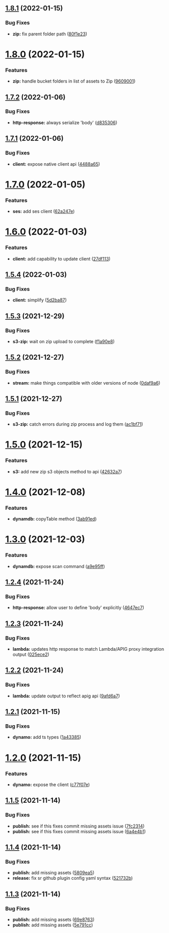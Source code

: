 ## [1.8.1](https://github.com/joquijada/aws-sdk-wrappers/compare/v1.8.0...v1.8.1) (2022-01-15)


### Bug Fixes

* **zip:** fix parent folder path ([80f1e23](https://github.com/joquijada/aws-sdk-wrappers/commit/80f1e23066d101369dd600dccb4ac84b9b3ef178))

# [1.8.0](https://github.com/joquijada/aws-sdk-wrappers/compare/v1.7.2...v1.8.0) (2022-01-15)


### Features

* **zip:** handle bucket folders in list of assets to Zip ([9609001](https://github.com/joquijada/aws-sdk-wrappers/commit/9609001ef3f991c99c396ffe30f363e65b0b4f62))

## [1.7.2](https://github.com/joquijada/aws-sdk-wrappers/compare/v1.7.1...v1.7.2) (2022-01-06)


### Bug Fixes

* **http-response:** always serialize 'body' ([d835306](https://github.com/joquijada/aws-sdk-wrappers/commit/d8353060d35f10322e3d2054c982b2f289b12dcc))

## [1.7.1](https://github.com/joquijada/aws-sdk-wrappers/compare/v1.7.0...v1.7.1) (2022-01-06)


### Bug Fixes

* **client:** expose native client api ([4488a65](https://github.com/joquijada/aws-sdk-wrappers/commit/4488a652e179f43a458e88fef4894b48537eb49d))

# [1.7.0](https://github.com/joquijada/aws-sdk-wrappers/compare/v1.6.0...v1.7.0) (2022-01-05)


### Features

* **ses:** add ses client ([62a247e](https://github.com/joquijada/aws-sdk-wrappers/commit/62a247e4635f4f12f137af548c5d7c71e7646e70))

# [1.6.0](https://github.com/joquijada/aws-sdk-wrappers/compare/v1.5.4...v1.6.0) (2022-01-03)


### Features

* **client:** add capability to update client ([27df113](https://github.com/joquijada/aws-sdk-wrappers/commit/27df113da374e8c841945a9b6b19c76b16791ddf))

## [1.5.4](https://github.com/joquijada/aws-sdk-wrappers/compare/v1.5.3...v1.5.4) (2022-01-03)


### Bug Fixes

* **client:** simplify ([5d2ba87](https://github.com/joquijada/aws-sdk-wrappers/commit/5d2ba877d77eef05682794d35f06d8c33989b824))

## [1.5.3](https://github.com/joquijada/aws-sdk-wrappers/compare/v1.5.2...v1.5.3) (2021-12-29)


### Bug Fixes

* **s3-zip:** wait on zip upload to complete ([f1a90e8](https://github.com/joquijada/aws-sdk-wrappers/commit/f1a90e838b10572d396085f5c18a5da4c7db6fc6))

## [1.5.2](https://github.com/joquijada/aws-sdk-wrappers/compare/v1.5.1...v1.5.2) (2021-12-27)


### Bug Fixes

* **stream:** make things compatible with older versions of node ([0daf9a6](https://github.com/joquijada/aws-sdk-wrappers/commit/0daf9a6801a59309bbeaa750c5b69ab623c5cc95))

## [1.5.1](https://github.com/joquijada/aws-sdk-wrappers/compare/v1.5.0...v1.5.1) (2021-12-27)


### Bug Fixes

* **s3-zip:** catch errors during zip process and log them ([ac1bf71](https://github.com/joquijada/aws-sdk-wrappers/commit/ac1bf719f69d6ece653f7d4da238a92e38dc5cf5))

# [1.5.0](https://github.com/joquijada/aws-sdk-wrappers/compare/v1.4.0...v1.5.0) (2021-12-15)


### Features

* **s3:** add new zip s3 objects method to api ([42632a7](https://github.com/joquijada/aws-sdk-wrappers/commit/42632a787545a28ee424955e53c71a1b89098ff0))

# [1.4.0](https://github.com/joquijada/aws-sdk-wrappers/compare/v1.3.0...v1.4.0) (2021-12-08)


### Features

* **dynamdb:** copyTable method ([3ab91ed](https://github.com/joquijada/aws-sdk-wrappers/commit/3ab91ed9ae8cea7c59bd4371ac1cc92f5d4cfbf6))

# [1.3.0](https://github.com/joquijada/aws-sdk-wrappers/compare/v1.2.4...v1.3.0) (2021-12-03)


### Features

* **dynamdb:** expose scan command ([a9e95ff](https://github.com/joquijada/aws-sdk-wrappers/commit/a9e95ff5b85a87a7f462323333361d2ba4cf6c8b))

## [1.2.4](https://github.com/joquijada/aws-sdk-wrappers/compare/v1.2.3...v1.2.4) (2021-11-24)


### Bug Fixes

* **http-response:** allow user to define 'body' explicitly ([4647ec7](https://github.com/joquijada/aws-sdk-wrappers/commit/4647ec7b0a8a7dad0e0eb161357348559c2ff6b9))

## [1.2.3](https://github.com/joquijada/aws-sdk-wrappers/compare/v1.2.2...v1.2.3) (2021-11-24)


### Bug Fixes

* **lambda:** updates http response to match Lambda/APIG proxy integration output ([025ece2](https://github.com/joquijada/aws-sdk-wrappers/commit/025ece2fe8c7e1fd1824bd223852df98efbd04af))

## [1.2.2](https://github.com/joquijada/aws-sdk-wrappers/compare/v1.2.1...v1.2.2) (2021-11-24)


### Bug Fixes

* **lambda:** update output to reflect apig api ([9afd6a7](https://github.com/joquijada/aws-sdk-wrappers/commit/9afd6a738b9a16b0ec3ce1193c532b91a039a54c))

## [1.2.1](https://github.com/joquijada/aws-sdk-wrappers/compare/v1.2.0...v1.2.1) (2021-11-15)


### Bug Fixes

* **dynamo:** add ts types ([1a43385](https://github.com/joquijada/aws-sdk-wrappers/commit/1a4338502356d6e4224e6ea602064ab9582a1d22))

# [1.2.0](https://github.com/joquijada/aws-sdk-wrappers/compare/v1.1.5...v1.2.0) (2021-11-15)


### Features

* **dynamo:** expose the client ([c77f07e](https://github.com/joquijada/aws-sdk-wrappers/commit/c77f07e9728c64ae095f9ff16673d7a450a4a3c3))

## [1.1.5](https://github.com/joquijada/aws-sdk-wrappers/compare/v1.1.4...v1.1.5) (2021-11-14)


### Bug Fixes

* **publish:** see if this fixes commit missing assets issue ([7fc2314](https://github.com/joquijada/aws-sdk-wrappers/commit/7fc2314823e1c98b3007eba8853b731555538d75))
* **publish:** see if this fixes commit missing assets issue ([6a4e4b1](https://github.com/joquijada/aws-sdk-wrappers/commit/6a4e4b1b0e4480e87f0c1a173f3eabe4cd8e46b6))

## [1.1.4](https://github.com/joquijada/aws-sdk-wrappers/compare/v1.1.3...v1.1.4) (2021-11-14)


### Bug Fixes

* **publish:** add missing assets ([5809ea5](https://github.com/joquijada/aws-sdk-wrappers/commit/5809ea54b89eda6a03bc58bc85dda4ca7f8e1ffa))
* **release:** fix sr github plugin config yaml syntax ([521732b](https://github.com/joquijada/aws-sdk-wrappers/commit/521732b0ff57f4e9d7d307673fb9bd02a1f9b90c))

## [1.1.3](https://github.com/joquijada/aws-sdk-wrappers/compare/v1.1.2...v1.1.3) (2021-11-14)


### Bug Fixes

* **publish:** add missing assets ([69e8763](https://github.com/joquijada/aws-sdk-wrappers/commit/69e8763ac02af909a787efd94987d7597c84dc61))
* **publish:** add missing assets ([5e791cc](https://github.com/joquijada/aws-sdk-wrappers/commit/5e791ccaa1c50e0ec0db22fbece08433ace76325))
